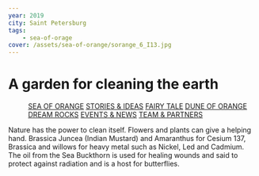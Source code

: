 ```yaml
---
year: 2019
city: Saint Petersburg
tags:
    - sea-of-orage
cover: /assets/sea-of-orange/sorange_6_I13.jpg
---
```


# A garden for cleaning the earth

<Menu>
<a href="/sea-of-orange">SEA OF ORANGE</a>
<a href="/sea-of-orange/stories-and-ideas">STORIES & IDEAS</a>
<a href="/sea-of-orange/fairytale">FAIRY TALE</a>
<a href="/sea-of-orange/dune-of-orange">DUNE OF ORANGE</a>
<a href="/sea-of-orange/dreamrocks">DREAM ROCKS</a>
<a href="/sea-of-orange/events-and-news">EVENTS & NEWS</a>
<a href="/sea-of-orange/team-and-partners">TEAM & PARTNERS</a>
</Menu>

Nature has the power to clean itself. Flowers and plants can give a helping hand. Brassica Juncea (Indian Mustard) and Amaranthus for Cesium 137, Brassica and willows for heavy metal such as Nickel, Led and Cadmium. The oil from the Sea Buckthorn is used for healing wounds and said to protect against radiation and is a host for butterflies.
